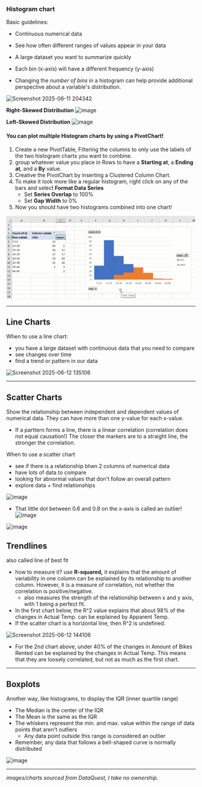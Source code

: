 ### Histogram chart

Basic guidelines:

* Continuous numerical data
* See how often different ranges of values appear in your data
* A large dataset you want to summarize quickly
* Each bin (x-axis) will have a different frequency (y-axis)

* Changing the *number of bins* in a histogram can help provide additional perspective about a variable's distribution.
  
![Screenshot 2025-06-11 204342](https://github.com/user-attachments/assets/f8804035-1169-4d39-87c1-a12379746738)

  **Right-Skewed Distribution**
    ![image](https://github.com/user-attachments/assets/2180646b-970e-4387-ba70-711b16c229ef)

  **Left-Skewed Distribution**
      ![image](https://github.com/user-attachments/assets/21ef159a-444b-43db-8db7-467b75c4aa99)

#### You can plot **multiple Histogram charts** by using a PivotChart!
  1. Create a new PivotTable, Filtering the columns to only use the labels of the two histogram charts you want to combine. 
  2. group whatever value you place in Rows to have a **Starting at**, a **Ending at**, and a **By** value. 
  3. Creative the PivotChart by inserting a Clustered Column Chart. 
  4. To make it look more like a regular histogram, right click on any of the bars and select **Format Data Series**
     * Set **Series Overlap** to 100%
     * Set **Gap Width** to 0%
  5. Now you should have two histograms combined into one chart!
   
![alt text](image-1.png)

---

## Line Charts

When to use a line chart:
* you have a large dataset with continuous data that you need to compare
* see changes over time
* find a trend or pattern in our data

 ![Screenshot 2025-06-12 135106](https://github.com/user-attachments/assets/40ff8e20-25c7-46fb-8bce-1b46db243db4)

---

## Scatter Charts

Show the relationship between independent and dependent values of numerical data. They can have more than one y-value for each x-value. 
* If a parttern forms a line, there is a linear correlation (correlation does not equal causation!) The closer the markers are to a straight line, the stronger the correlation.

When to use a scatter chart
* see if there is a relationship btwn 2 columns of numerical data
* have lots of data to compare
* looking for abnormal values that don't follow an overall pattern
* explore data + find relationships

![image](https://github.com/user-attachments/assets/1408bb16-8421-4131-84bb-c40e5d40d24c)
* That little dot between 0.6 and 0.8 on the x-axis is called an outlier! 
![image](https://github.com/user-attachments/assets/e0beb286-c87a-4021-9264-c3cb0c35d736)

![image](https://github.com/user-attachments/assets/20acf326-0ea4-4dbb-b4d3-6916feeed4e3)

## Trendlines
also called line of best fit
* how to measure it? use **R-squared,** it explains that the amount of variability in one column can be explained by its relationship to another column. However, it is a measure of correlation, not whether the correlation is positive/negative.
    * also measures the strength of the relationship between x and y axis, with 1 being a perfect fit.
* In the first chart below, the R^2 value explains that about 98% of the changes in Actual Temp. can be explained by Apparent Temp.
* If the scatter chart is a horizontal line, then R^2 is undefined. 
  
![Screenshot 2025-06-12 144106](https://github.com/user-attachments/assets/124def4e-9c6c-4151-b68a-fed98a44489a)

* For the 2nd chart above, under 40% of the changes in Amount of Bikes Rented can be explained by the changes in Actual Temp. This means that they are loosely correlated, but not as much as the first chart.

---

## Boxplots
Another way, like histograms, to display the IQR (inner quartile range)
  * The Median is the center of the IQR
  * The Mean is the same as the IQR
  * The whiskers represent the min. and max. value within the range of data points that aren't outliers
    * Any data point outside this range is considered an outlier
  * Remember, any data that follows a bell-shaped curve is normally distributed

![image](https://github.com/user-attachments/assets/755e38f9-f61e-4dec-82fe-3b94d6db377f)

  
---




*images/charts sourced from DataQuest, I take no ownership.*

